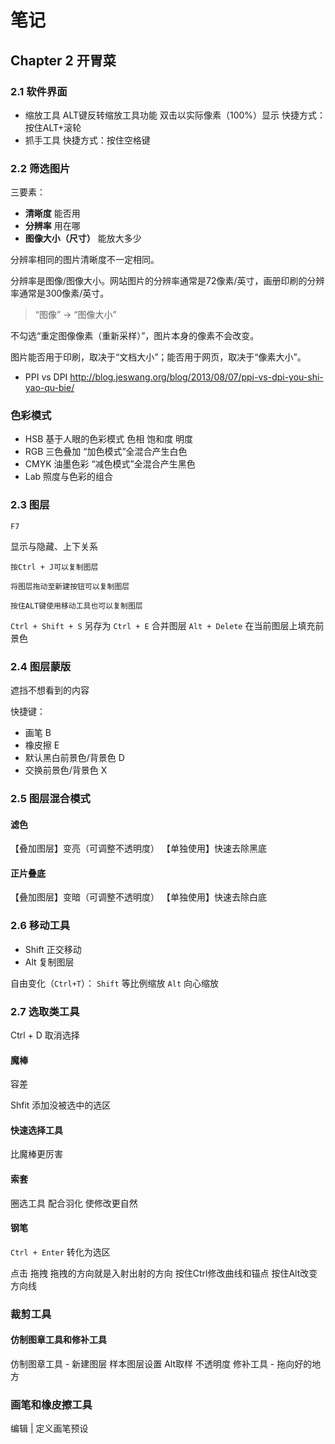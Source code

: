 # 笔记

## Chapter 2 开胃菜

### 2.1 软件界面

- 缩放工具 ALT键反转缩放工具功能 双击以实际像素（100%）显示 快捷方式：按住ALT+滚轮
- 抓手工具 快捷方式：按住空格键

### 2.2 筛选图片

三要素：

- **清晰度** 能否用
- **分辨率** 用在哪
- **图像大小（尺寸）** 能放大多少

分辨率相同的图片清晰度不一定相同。

分辨率是图像/图像大小。网站图片的分辨率通常是72像素/英寸，画册印刷的分辨率通常是300像素/英寸。

> “图像” -> “图像大小”

不勾选“重定图像像素（重新采样）”，图片本身的像素不会改变。

图片能否用于印刷，取决于“文档大小”；能否用于网页，取决于“像素大小”。

- PPI vs DPI <http://blog.jeswang.org/blog/2013/08/07/ppi-vs-dpi-you-shi-yao-qu-bie/>

### 色彩模式

- HSB 基于人眼的色彩模式 色相 饱和度 明度
- RGB 三色叠加 “加色模式”全混合产生白色
- CMYK 油墨色彩 “减色模式”全混合产生黑色
- Lab 照度与色彩的组合

### 2.3 图层

`F7`

显示与隐藏、上下关系

`按Ctrl + J可以复制图层`

`将图层拖动至新建按钮可以复制图层`

`按住ALT键使用移动工具也可以复制图层`

`Ctrl + Shift + S` 另存为
`Ctrl + E` 合并图层
`Alt + Delete` 在当前图层上填充前景色

### 2.4 图层蒙版

遮挡不想看到的内容

快捷键：

- 画笔 B
- 橡皮擦 E
- 默认黑白前景色/背景色 D
- 交换前景色/背景色 X

### 2.5 图层混合模式

#### 滤色

【叠加图层】变亮（可调整不透明度）
【单独使用】快速去除黑底

#### 正片叠底

【叠加图层】变暗（可调整不透明度）
【单独使用】快速去除白底

### 2.6 移动工具

- Shift 正交移动
- Alt 复制图层

自由变化（`Ctrl+T`）： `Shift` 等比例缩放 `Alt` 向心缩放

### 2.7 选取类工具

Ctrl + D 取消选择

#### 魔棒

容差

Shfit 添加没被选中的选区

#### 快速选择工具

比魔棒更厉害

#### 索套

圈选工具 配合羽化 使修改更自然

#### 钢笔

`Ctrl + Enter` 转化为选区

点击 拖拽 拖拽的方向就是入射出射的方向 按住Ctrl修改曲线和锚点 按住Alt改变方向线

### 裁剪工具

#### 仿制图章工具和修补工具

仿制图章工具 - 新建图层 样本图层设置 Alt取样 不透明度
修补工具 - 拖向好的地方

### 画笔和橡皮擦工具

编辑 | 定义画笔预设
